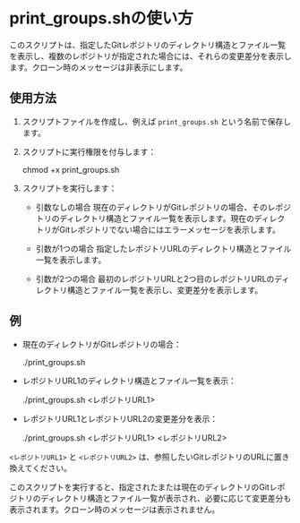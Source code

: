 # print_groups.shの使い方

このスクリプトは、指定したGitレポジトリのディレクトリ構造とファイル一覧を表示し、複数のレポジトリが指定された場合には、それらの変更差分を表示します。クローン時のメッセージは非表示にします。

## 使用方法

1. スクリプトファイルを作成し、例えば `print_groups.sh` という名前で保存します。
2. スクリプトに実行権限を付与します：
   
   chmod +x print_groups.sh

3. スクリプトを実行します：

   - 引数なしの場合
     現在のディレクトリがGitレポジトリの場合、そのレポジトリのディレクトリ構造とファイル一覧を表示します。現在のディレクトリがGitレポジトリでない場合にはエラーメッセージを表示します。

   - 引数が1つの場合
     指定したレポジトリURLのディレクトリ構造とファイル一覧を表示します。

   - 引数が2つの場合
     最初のレポジトリURLと2つ目のレポジトリURLのディレクトリ構造とファイル一覧を表示し、変更差分を表示します。

## 例

- 現在のディレクトリがGitレポジトリの場合：

   ./print_groups.sh

- レポジトリURL1のディレクトリ構造とファイル一覧を表示：

   ./print_groups.sh <レポジトリURL1>

- レポジトリURL1とレポジトリURL2の変更差分を表示：

   ./print_groups.sh <レポジトリURL1> <レポジトリURL2>

`<レポジトリURL1>` と `<レポジトリURL2>` は、参照したいGitレポジトリのURLに置き換えてください。

このスクリプトを実行すると、指定されたまたは現在のディレクトリのGitレポジトリのディレクトリ構造とファイル一覧が表示され、必要に応じて変更差分も表示されます。クローン時のメッセージは表示されません。
